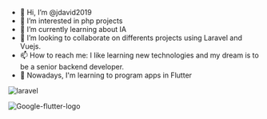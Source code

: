 
- 👋 Hi, I’m @jdavid2019
- 👀 I’m interested in php projects
- 🌱 I’m currently learning about IA
- 💞️ I’m looking to collaborate on differents projects using Laravel and Vuejs.
- 📫 How to reach me: I like learning new technologies and my dream is to be a senior backend developer.
-  👀 Nowadays, I'm learning to program apps in Flutter 


![laravel](https://user-images.githubusercontent.com/54923488/126728805-55042b25-35e5-4fd5-ba19-3776d79d632c.png)

![Google-flutter-logo](https://user-images.githubusercontent.com/54923488/126728645-539cb845-e7fa-45e0-8772-186befd8d4e2.png)

<!---
jdavid2019/jdavid2019 is a ✨ special ✨ repository because its `README.md` (this file) appears on your GitHub profile.
You can click the Preview link to take a look at your changes.
--->
